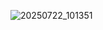 
![20250722_101351](https://github.com/user-attachments/assets/7d6fdfbb-07e8-4f5e-997e-0dbcd04c4335)
